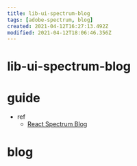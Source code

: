 ```yaml
---
title: lib-ui-spectrum-blog
tags: [adobe-spectrum, blog]
created: 2021-04-12T16:27:13.492Z
modified: 2021-04-12T18:06:46.356Z
---
```


# lib-ui-spectrum-blog

# guide

- ref
  - [React Spectrum Blog](https://react-spectrum.adobe.com/blog/index.html)
# blog
